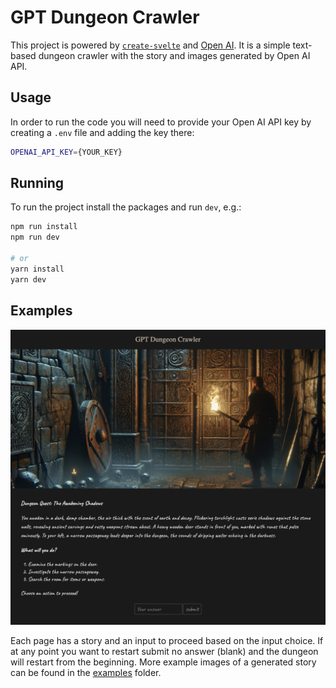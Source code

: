 # GPT Dungeon Crawler

This project is powered by [`create-svelte`](https://github.com/sveltejs/kit/tree/main/packages/create-svelte) and [Open AI](https://openai.com/). 
It is a simple text-based dungeon crawler with the story and images generated by Open AI API. 

## Usage

In order to run the code you will need to provide your Open AI API key by creating a `.env` file and adding the key there:
```bash
OPENAI_API_KEY={YOUR_KEY}
```

## Running

To run the project install the packages and run `dev`, e.g.:
```bash
npm run install
npm run dev

# or 
yarn install
yarn dev
```

## Examples

![Example page](examples/example-main.png "dungeon crawler intro")

Each page has a story and an input to proceed based on the input choice. If at any point you want to restart submit no 
answer (blank) and the dungeon will restart from the beginning.
More example images of a generated story can be found in the [examples](examples) folder. 